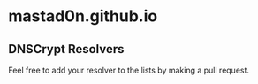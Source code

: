 # mastad0n.github.io
## DNSCrypt Resolvers

Feel free to add your resolver to the lists by making a pull request.
